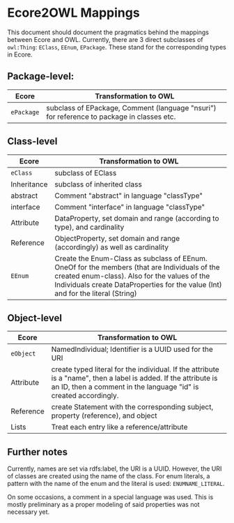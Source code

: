 # Ecore2OWL Mappings

This document should document the pragmatics behind the mappings between Ecore and OWL.
Currently, there are 3 direct subclasses of `owl:Thing`: `EClass`, `EEnum`, `EPackage`. These stand for the corresponding types in Ecore.

## Package-level:
| Ecore | Transformation to OWL |
| --- | --- |
|`ePackage`|subclass of EPackage, Comment (language "nsuri") for reference to package in classes etc.|

## Class-level
| Ecore | Transformation to OWL |
| --- | --- |
| `eClass`  	| subclass of EClass
| Inheritance	| subclass of inherited class
| abstract 	| Comment "abstract" in language "classType"
| interface 	| Comment "interface" in language "classType"
| Attribute 	| DataProperty, set domain and range (according to type), and cardinality
| Reference 	| ObjectProperty, set domain and range (accordingly) as well as cardinality
| `EEnum` 		| Create the Enum-Class as subclass of EEnum. OneOf for the members (that are Individuals of the created enum-class). Also for the values of the Individuals create DataProperties for the value (Int) and for the literal (String)


## Object-level
| Ecore | Transformation to OWL |
| --- | --- |
| `eObject`		| NamedIndividual; Identifier is a UUID used for the URI
| Attribute	| create typed literal for the individual. If the attribute is a "name", then a label is added. If the attribute is an ID, then a comment in the language "id" is created accordingly.
| Reference 	| create Statement with the corresponding subject, property (reference), and object
| Lists 		| Treat each entry like a reference/attribute



## Further notes
Currently, names are set via rdfs:label, the URI is a UUID. However, the URI of classes are created using the name of the class. For enum literals, a pattern with the name of the enum and the literal is used: `ENUMNAME_LITERAL`.

On some occasions, a comment in a special language was used. This is mostly preliminary as a proper modeling of said properties was not necessary yet.